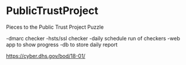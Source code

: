 # PublicTrustProject

Pieces to the Public Trust Project Puzzle

-dmarc checker
-hsts/ssl checker
-daily schedule run of checkers
-web app to show progress
-db to store daily report


https://cyber.dhs.gov/bod/18-01/

